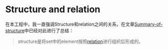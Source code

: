# Structure and relation

在本工程中，我一直强调Structure和relation之间的关系，在文章[Summary-of-structure](../../Structure/Summary-of-structure.md)中已经对此进行了总结：

> structure是将set中的element按照[relation](../Guide/Relation/index.md)进行组织后形成的。

